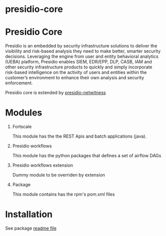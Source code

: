 # presidio-core
Presidio Core
========

Presidio is an embedded by security infrastructure solutions to deliver the visibility and risk-based analysis they need to make better, smarter security decisions. 
Leveraging the engine from user and entity behavioral analytics (UEBA) platform, Presidio enables SIEM, EDR/EPP, DLP, CASB, IAM and other security infrastructure products to quickly and simply incorporate risk-based intelligence on the activity of users and entities within the customer’s environment to enhance their own analysis and security enforcement.

Presidio core is extended by [presidio-netwitness](https://github.rsa.lab.emc.com/asoc/presidio-netwitness)


Modules
=======

1) Fortscale
    
    This module has the the REST Apis and batch applications (java).
    
2) Presidio workflows

   This module has the python packages that defines a set of airflow DAGs

3) Presidio workflows extension

   Dummy module to be overriden by extension
   
4) Package

   This module contains has the rpm's pom.xml files
   
Installation
=======
See package [readme file](../package/README.md)

